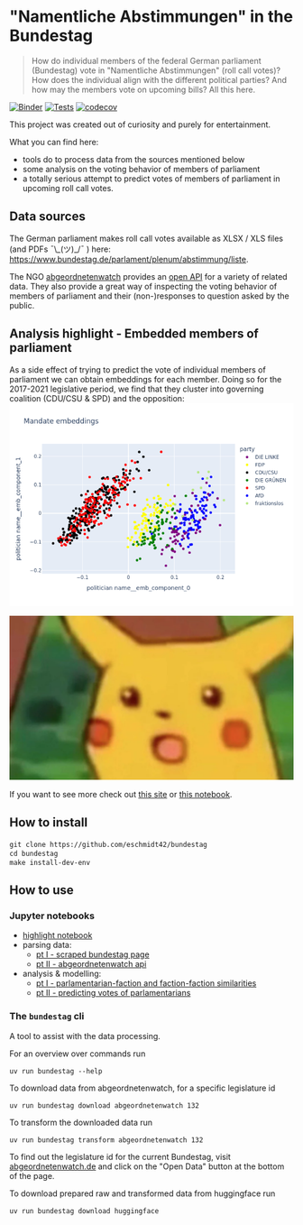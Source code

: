 # "Namentliche Abstimmungen"  in the Bundestag

> How do individual members of the federal German parliament (Bundestag) vote in "Namentliche Abstimmungen" (roll call votes)? How does the individual align with the different political parties? And how may the members vote on upcoming bills? All this here.

[![Binder](https://mybinder.org/badge_logo.svg)](https://mybinder.org/v2/gh/eschmidt42/bundestag/HEAD?labpath=docs%2Fanalysis-highlights.ipynb)
[![Tests](https://github.com/eschmidt42/bundestag/actions/workflows/ci.yml/badge.svg)](https://github.com/eschmidt42/bundestag/actions/workflows/ci.yml)
[![codecov](https://codecov.io/gh/eschmidt42/bundestag/branch/main/graph/badge.svg?token=SIZEIVYX66)](https://codecov.io/gh/eschmidt42/bundestag)

This project was created out of curiosity and purely for entertainment.

What you can find here:

* tools do to process data from the sources mentioned below
* some analysis on the voting behavior of members of parliament
* a totally serious attempt to predict votes of members of parliament in upcoming roll call votes.

## Data sources

The German parliament makes roll call votes available as XLSX / XLS files (and PDFs ¯\\\_(ツ)\_/¯ ) here: https://www.bundestag.de/parlament/plenum/abstimmung/liste.

The NGO [abgeordnetenwatch](https://www.abgeordnetenwatch.de/) provides an [open API](https://www.abgeordnetenwatch.de/api) for a variety of related data. They also provide a great way of inspecting the voting behavior of members of parliament and their (non-)responses to question asked by the public.

## Analysis highlight - Embedded members of parliament

As a side effect of trying to predict the vote of individual members of parliament we can obtain embeddings for each member. Doing so for the 2017-2021 legislative period, we find that they cluster into governing coalition (CDU/CSU & SPD) and the opposition:
![](docs/images/mandate_embeddings.png)

![](docs/images/surprised-pikachu.png)

If you want to see more check out [this site](docs/analysis-highlights.md) or [this notebook](docs/analysis-highlights.ipynb).

## How to install

```shell
git clone https://github.com/eschmidt42/bundestag
cd bundestag
make install-dev-env
```

## How to use

### Jupyter notebooks

* [highlight notebook](docs/analysis-highlights.ipynb)
* parsing data:
    * [pt I - scraped bundestag page](nbs/00_html_parsing.ipynb)
    * [pt II - abgeordnetenwatch api](nbs/03_abgeordnetenwatch_data.ipynb)
* analysis & modelling:
    * [pt I - parlamentarian-faction and faction-faction similarities](nbs/01_similarities.ipynb)
    * [pt II - predicting votes of parlamentarians](nbs/05_predicting_votes.ipynb)

### The `bundestag` cli

A tool to assist with the data processing.

For an overview over commands run
```shell
uv run bundestag --help
```

To download data from abgeordnetenwatch, for a specific legislature id
```shell
uv run bundestag download abgeordnetenwatch 132
```

To transform the downloaded data run
```shell
uv run bundestag transform abgeordnetenwatch 132
```

To find out the legislature id for the current Bundestag, visit [abgeordnetenwatch.de](https://www.abgeordnetenwatch.de/bundestag) and click on the "Open Data" button at the bottom of the page.

To download prepared raw and transformed data from huggingface run
```shell
uv run bundestag download huggingface
```
